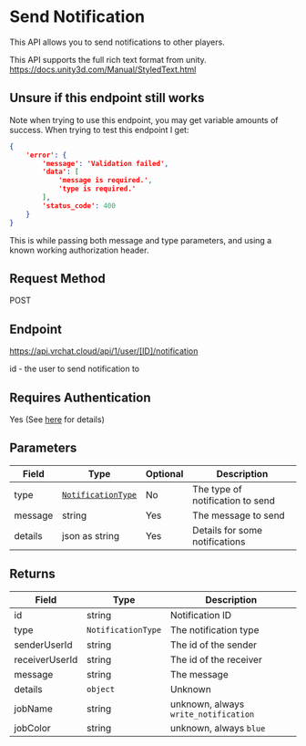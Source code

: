# Send Notification

This API allows you to send notifications to other players.

This API supports the full rich text format from unity.
https://docs.unity3d.com/Manual/StyledText.html

## Unsure if this endpoint still works

Note when trying to use this endpoint, you may get variable amounts of success. When trying to test this endpoint I get:

```json
{
    'error': {
        'message': 'Validation failed',
        'data': [
            'message is required.',
            'type is required.'
        ],
        'status_code': 400
    }
}
```

This is while passing both message and type parameters, and using a known working authorization header.

## Request Method
POST

## Endpoint
https://api.vrchat.cloud/api/1/user/[ID]/notification

id - the user to send notification to

## Requires Authentication
Yes (See [here](Authorization.md) for details)

## Parameters

Field | Type | Optional | Description
------|------|----------|------------
type | [`NotificationType`]("Objects/Notification.md?id=notification") | No | The type of notification to send
message | string | Yes | The message to send
details | json as string | Yes | Details for some notifications

## Returns

Field | Type | Description
------|------|------------
id | string | Notification ID
type | `NotificationType` | The notification type
senderUserId | string | The id of the sender
receiverUserId | string | The id of the receiver
message | string | The message
details | `object` | Unknown
jobName | string | unknown, always `write_notification`
jobColor | string | unknown, always `blue`

